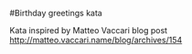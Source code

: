 #Birthday greetings kata 

Kata inspired by Matteo Vaccari blog post http://matteo.vaccari.name/blog/archives/154